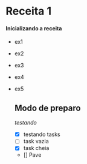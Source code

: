 # Receita 1

#### Inicializando a receita

- ex1

- ex2

- ex3

- ex4

- ex5 

  ## Modo de preparo

  

  _testando_

  - [x] testando tasks
  - [ ] task vazia
  - [x] task cheia
  - [] Pave







